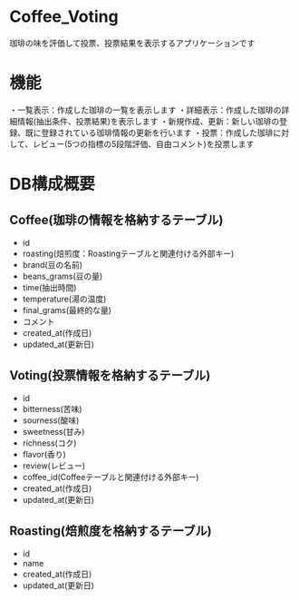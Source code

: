 # Coffee_Voting
珈琲の味を評価して投票、投票結果を表示するアプリケーションです

# 機能
・一覧表示：作成した珈琲の一覧を表示します
・詳細表示：作成した珈琲の詳細情報(抽出条件、投票結果)を表示します
・新規作成、更新：新しい珈琲の登録、既に登録されている珈琲情報の更新を行います
・投票：作成した珈琲に対して、レビュー(5つの指標の5段階評価、自由コメント)を投票します

# DB構成概要

## Coffee(珈琲の情報を格納するテーブル)
- id
- roasting(焙煎度：Roastingテーブルと関連付ける外部キー)
- brand(豆の名前)
- beans_grams(豆の量)
- time(抽出時間)
- temperature(湯の温度)
- final_grams(最終的な量)
- コメント
- created_at(作成日)
- updated_at(更新日)

## Voting(投票情報を格納するテーブル)
- id
- bitterness(苦味)
- sourness(酸味)
- sweetness(甘み)
- richness(コク)
- flavor(香り)
- review(レビュー)
- coffee_id(Coffeeテーブルと関連付ける外部キー)
- created_at(作成日)
- updated_at(更新日)

## Roasting(焙煎度を格納するテーブル)
- id
- name
- created_at(作成日)
- updated_at(更新日)
